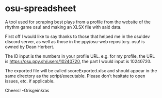 # osu-spreadsheet
A tool used for scraping best plays from a profile from the website of the rhythm game osu! and making an XLSX file with said data.


First off I would like to say thanks to those that helped me in the osu!dev discord server, as well as those in the ppy/osu-web repository. 
osu! is owned by Dean Herbert.

The ID input is the numbers in your profile URL. e.g. for my profile, the URL is https://osu.ppy.sh/users/10240720, the part I would input is 10240720.

The exported file will be called scoreExported.xlsx and should appear in the same directory as the script/executable.
Please don't hesitate to open issues, etc. if applicable.

Cheers!
-Orisgeinkras
